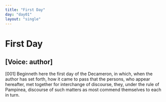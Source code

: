 ```yaml
---
title: "First Day"
day: "day01"
layout: "single"
---
```

<div id="day01" ruler="pampinea" type="Day">
 <h1>
  First Day
 </h1>
 <p>
  <h2>
   [Voice: author]
  </h2>
 </p>
 <argument>
  <p>
   <a name="p01990001">
    [001]
   </a>
   Beginneth here the first day of the Decameron, in which,
 when the author has set forth, how it came to pass
 that the persons, who appear hereafter, met together
 for interchange of discourse, they, under the rule of
 Pampinea, discourse of such matters as most commend
 themselves to each in turn.
  </p>
 </argument>
</div>